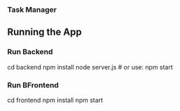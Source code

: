 ### Task Manager

## Running the App

### Run Backend

cd backend
npm install
node server.js   # or use: npm start

### Run BFrontend 

cd frontend 
npm install
npm start

